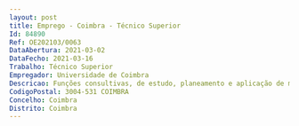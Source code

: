 ```yaml
--- 
layout: post
title: Emprego - Coimbra - Técnico Superior
Id: 84890
Ref: OE202103/0063
DataAbertura: 2021-03-02
DataFecho: 2021-03-16
Trabalho: Técnico Superior
Empregador: Universidade de Coimbra
Descricao: Funções consultivas, de estudo, planeamento e aplicação de métodos e processos de natureza técnica, a exercer com responsabilidade e autonomia, ainda que com enquadramento superior qualificado, no âmbito das seguintes áreas   articulação e gestão de parcerias com empresas e associações   promoção do empreendorismo e inovação    valorização da propriedade industrial da UC e da transferência de inovação e de saberes, da Universidade de Coimbra para a sociedade e o mundo empresarial, e dinamização de iniciativas e projetos que a permitam concretizar.
CodigoPostal: 3004-531 COIMBRA
Concelho: Coimbra
Distrito: Coimbra
--- 
```

